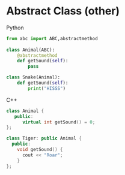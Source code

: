 # Abstract Class (other)

<div class="grid grid-cols-2 gap-4">


<div>

Python

```python
from abc import ABC,abstractmethod
 
class Animal(ABC):
    @abstractmethod
    def getSound(self):
        pass

class Snake(Animal):
    def getSound(self):
        print("HISSS")
```

</div>

<div>

C++

```cpp
class Animal {
   public:
      virtual int getSound() = 0;
};

class Tiger: public Animal {
  public:
    void getSound() {
      cout << "Roar";
    }
};
```

</div>
</div>
